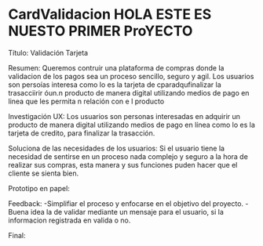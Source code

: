 # CardValidacion HOLA ESTE ES NUESTO PRIMER ProYECTO
Título: Validación Tarjeta

Resumen:
Queremos contruir una plataforma de compras donde la validacion de los pagos sea un proceso sencillo, seguro y agil. Los usuarios son persoías interesa como lo es la tarjeta de cparadqufinalizar la trasacciirir óun.n producto de manera digital utilizando medios de pago en linea que les permita n relación con e
l producto

Investigación UX:
Los usuarios son personas interesadas en adquirir un producto de manera digital utilizando medios de pago en línea como lo es la tarjeta de credito, para finalizar la trasacción.

Soluciona de las necesidades de los usuarios:
Si el usuario tiene la necesidad de sentirse en un proceso nada complejo y seguro a la hora de realizar sus compras, esta manera y sus funciones puden hacer que el cliente se sienta bien.

Prototipo en papel:

Feedback:
-Simplifiar el proceso y enfocarse en el objetivo del proyecto.
-Buena idea la de validar mediante un mensaje para el usuario, si la informacion registrada en valida o no.

Final: